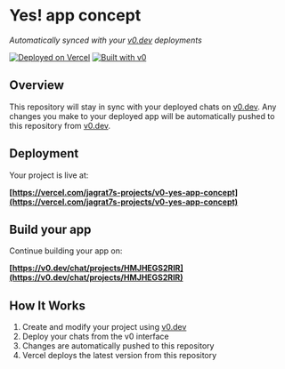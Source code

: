 # Yes! app concept

*Automatically synced with your [v0.dev](https://v0.dev) deployments*

[![Deployed on Vercel](https://img.shields.io/badge/Deployed%20on-Vercel-black?style=for-the-badge&logo=vercel)](https://vercel.com/jagrat7s-projects/v0-yes-app-concept)
[![Built with v0](https://img.shields.io/badge/Built%20with-v0.dev-black?style=for-the-badge)](https://v0.dev/chat/projects/HMJHEGS2RlR)

## Overview

This repository will stay in sync with your deployed chats on [v0.dev](https://v0.dev).
Any changes you make to your deployed app will be automatically pushed to this repository from [v0.dev](https://v0.dev).

## Deployment

Your project is live at:

**[https://vercel.com/jagrat7s-projects/v0-yes-app-concept](https://vercel.com/jagrat7s-projects/v0-yes-app-concept)**

## Build your app

Continue building your app on:

**[https://v0.dev/chat/projects/HMJHEGS2RlR](https://v0.dev/chat/projects/HMJHEGS2RlR)**

## How It Works

1. Create and modify your project using [v0.dev](https://v0.dev)
2. Deploy your chats from the v0 interface
3. Changes are automatically pushed to this repository
4. Vercel deploys the latest version from this repository
